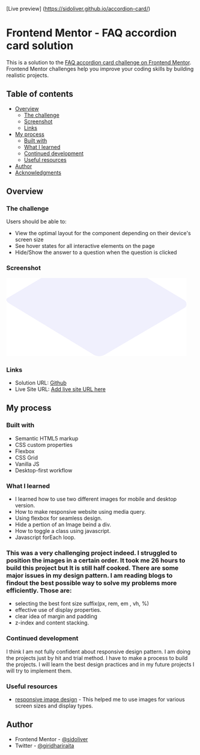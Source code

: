 [Live preview] (https://sidoliver.github.io/accordion-card/) <br />


# Frontend Mentor - FAQ accordion card solution

This is a solution to the [FAQ accordion card challenge on Frontend Mentor](https://www.frontendmentor.io/challenges/faq-accordion-card-XlyjD0Oam). Frontend Mentor challenges help you improve your coding skills by building realistic projects. 

## Table of contents

- [Overview](#overview)
  - [The challenge](#the-challenge)
  - [Screenshot](#screenshot)
  - [Links](#links)
- [My process](#my-process)
  - [Built with](#built-with)
  - [What I learned](#what-i-learned)
  - [Continued development](#continued-development)
  - [Useful resources](#useful-resources)
- [Author](#author)
- [Acknowledgments](#acknowledgments)


## Overview

### The challenge

Users should be able to:

- View the optimal layout for the component depending on their device's screen size
- See hover states for all interactive elements on the page
- Hide/Show the answer to a question when the question is clicked

### Screenshot

![mobile view](images/bg-pattern-mobile.svg)


### Links

- Solution URL: [Github](https://github.com/sidoliver/accordion-card)
- Live Site URL: [Add live site URL here](https://sidoliver.github.io/accordion-card/)

## My process

### Built with

- Semantic HTML5 markup
- CSS custom properties
- Flexbox
- CSS Grid
- Vanilla JS
- Desktop-first workflow

### What I learned
 * I learned how to use two different images for mobile and desktop version.
 * How to make responsive website using media query.
 * Using flexbox for seamless design.
 * Hide a pertion of an Image beind a div.
 * How to toggle a class using javascript.
 * Javascript forEach loop.
 ### This was a very challenging project indeed. I struggled to  position the images in a certain order. It took me 26 hours to build this project but It is still half cooked. There are some major issues in my design pattern. I am reading blogs to findout the best possible way to solve my problems more efficiently. Those are: 
  * selecting the best font size suffix(px, rem, em , vh, %)
  * effective use of display properties.
  * clear idea of margin and padding
  * z-index and content stacking.


### Continued development
 I think I am not fully confident about responsive design pattern. I am doing the projects just by hit and trial method. I have to make a process to build the projects. I will learn the best design practices and in my future projects I will try to implement them. 
### Useful resources

- [responsive image design](https://www.internetingishard.com/html-and-css/responsive-images/) - This helped me to use images for various screen sizes and display types.

## Author

- Frontend Mentor - [@sidoliver](https://www.frontendmentor.io/profile/sidoliver)
- Twitter - [@giridhariraita](https://www.twitter.com/giridhariraita)


